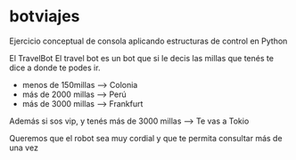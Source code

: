 # botviajes
Ejercicio conceptual de consola aplicando estructuras de control en Python 

El TravelBot
El travel bot es un bot que si le decis las millas que tenés te dice a donde te podes ir.

* menos de 150millas --> Colonia
* más de 2000 millas --> Perú
* más de 3000 millas --> Frankfurt

Además si sos vip, y tenés más de 3000 millas --> Te vas a Tokio

Queremos que el robot sea muy cordial y que te permita consultar más de una vez
# 
